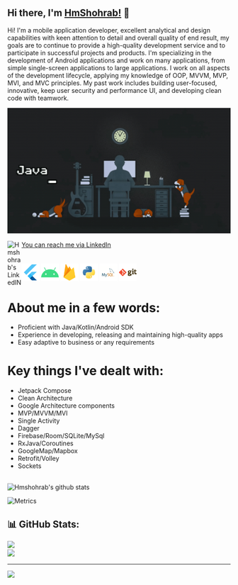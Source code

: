## Hi there, I'm [HmShohrab!](https://hmshohrab.github.io) :wave:

Hi! I'm a mobile application developer, excellent analytical and design capabilities with keen attention to detail and overall quality of end result, my goals are to continue to provide a high-quality development service and to participate in successful projects and products. I'm specializing in the development of Android applications and work on many applications, from simple single-screen applications to large applications. I work on all aspects of the development lifecycle, applying my knowledge of OOP, MVVM, MVP, MVI, and MVC principles. My past work includes building user-focused, innovative, keep user security and performance UI, and developing clean code with teamwork.

<p><a target="_blank" rel="noopener noreferrer" href="https://user-images.githubusercontent.com/41232970/116540063-56fe7200-a8f2-11eb-83cb-a7537363da94.gif"><img src="https://raw.githubusercontent.com/hmshohrab/hmshohrab/main/hmshohrab_readme.gif" alt="Header" title="Header" style="max-width:100%;"></a></p>

<a href="https://www.linkedin.com/in/md-shohrab-hossen-1586a81ba">
<img align="left" alt="Hmshohrab's LinkedIN" width="32px" src="https://raw.githubusercontent.com/peterthehan/peterthehan/master/assets/linkedin.svg" /> You can reach me via LinkedIn 
</a>
<br/><br/><br/>
<code><img height="40" src="https://raw.githubusercontent.com/github/explore/80688e429a7d4ef2fca1e82350fe8e3517d3494d/topics/flutter/flutter.png"></code>
<code><img height="40" src="https://raw.githubusercontent.com/github/explore/80688e429a7d4ef2fca1e82350fe8e3517d3494d/topics/android/android.png"></code>
<code><img height="40" src="https://raw.githubusercontent.com/github/explore/80688e429a7d4ef2fca1e82350fe8e3517d3494d/topics/firebase/firebase.png"></code>
<code><img height="40" src="https://raw.githubusercontent.com/github/explore/80688e429a7d4ef2fca1e82350fe8e3517d3494d/topics/python/python.png"></code>
<code><img height="40" src="https://raw.githubusercontent.com/github/explore/80688e429a7d4ef2fca1e82350fe8e3517d3494d/topics/mysql/mysql.png"></code>
<code><img height="40" src="https://raw.githubusercontent.com/github/explore/80688e429a7d4ef2fca1e82350fe8e3517d3494d/topics/git/git.png"></code>

# About me in a few words:
- Proficient with Java/Kotlin/Android SDK
- Experience in developing, releasing and maintaining high-quality apps
- Easy adaptive to business or any requirements

# Key things I've dealt with:
- Jetpack Compose 
- Clean Architecture
- Google Architecture components
- MVP/MVVM/MVI
- Single Activity
- Dagger
- Firebase/Room/SQLite/MySql
- RxJava/Coroutines
- GoogleMap/Mapbox
- Retrofit/Volley
- Sockets 
  
<br/>![Hmshohrab's github stats](https://github-readme-stats.vercel.app/api/top-langs/?username=hmshohrab&layout=compact&theme=radical)<br/>

![Metrics](https://metrics.lecoq.io/hmshohrab)

## 📊 GitHub Stats:
![](https://github-readme-stats.vercel.app/api?username=hmshohrab&theme=dark&hide_border=true&include_all_commits=true&count_private=true)<br/>
![](https://github-readme-stats.vercel.app/api/top-langs/?username=hmshohrab&theme=dark&hide_border=true&include_all_commits=true&count_private=true&layout=compact)

---
[![](https://visitcount.itsvg.in/api?id=hmshohrab&icon=2&color=0)](https://visitcount.itsvg.in)
